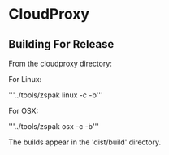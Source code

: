 CloudProxy
==========

Building For Release
--------------------

From the cloudproxy directory:

For Linux:

'''../tools/zspak linux -c -b'''

For OSX:

'''../tools/zspak osx -c -b'''

The builds appear in the 'dist/build' directory.
